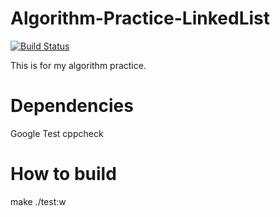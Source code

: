 Algorithm-Practice-LinkedList
=============================

[![Build Status](https://travis-ci.org/cotrpepe/Algorithm-Practice-LinkedList.svg?branch=master)](https://travis-ci.org/cotrpepe/Algorithm-Practice-LinkedList)

This is for my algorithm practice.

# Dependencies

Google Test
cppcheck

# How to build

make
./test:w

